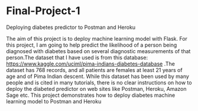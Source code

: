 # Final-Project-1
Deploying diabetes predictor to Postman and Heroku

The aim of this project is to deploy machine learning model with Flask. For this project, I am going to help predict the likelihood of a person 
being diagnosed with diabetes based on several diagnostic measurements of that person.The dataset that I have used is from this database: 
https://www.kaggle.com/uciml/pima-indians-diabetes-database .The dataset has 768 records, and all patients are females at least 21 years of
age and of Pima Indian descent.
While this dataset has been used by many people and is cited in many tutorials, there is no clear instructions on how to deploy the diabeted predictor on web sites like
Postman, Heroku, Amazon Sage etc.
This project demonstrates how to deploy diabetes machine learning model to Postman and Heroku  
